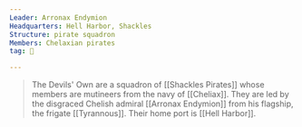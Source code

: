 ```yaml
---
Leader: Arronax Endymion
Headquarters: Hell Harbor, Shackles
Structure: pirate squadron
Members: Chelaxian pirates
tag: 👥

---
```


> The Devils' Own are a squadron of [[Shackles Pirates]] whose members are mutineers from the navy of [[Cheliax]]. They are led by the disgraced Chelish admiral [[Arronax Endymion]] from his flagship, the frigate [[Tyrannous]].
> Their home port is [[Hell Harbor]].







